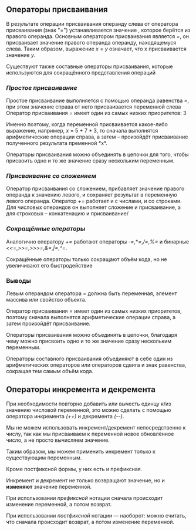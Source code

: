 ## **Операторы присваивания**

В результате операции присваивания операнду слева от оператора присваивания (знак "=") устанавливается значение , которое берётся из правого операнда. Основным оператором присваивания является _=_, он присваивает значение правого операнда операнду, находящемуся слева. Таким образом, выражение _x_ _=_ _y_ означает, что x присваивается значение _y_.

Существуют также составные операторы присваивания, которые используются для сокращённого представления операций

### _Простое присваивание_

Простое присваивание выполняется с помощью операнда равенства _=_, при этом значение справа от него присваивается переменной слева
Оператор присваивания _=_ имеет один из самых низких приоритетов: 3

Именно поэтому, когда переменной присваивается какое-либо выражение, например, _x_ = 5 + 7 * 3, то сначала выполнятся арифметические операции справа, а затем – произойдёт присваивание полученного результата пременной *x\*.

Операторы присваивания можно объединять в цепочки для того, чтобы присвоить одно и то же значение сразу нескольким переменным.

### _Присваивание со сложением_

Оператор присваивания со сложением, прибавляет значение правого операнда к значению левого, и сохраняет результат в переменную левого операнда. Оператор _+=_ работает и с числами, и со строками. Для числовых операндов он выполняет сложение и присваивание, а для строковых – конкатенацию и присваивание/

### _Сокращённые операторы_

Аналогично оператору _+=_ работают операторы _-=_,\*_=_,_/=_,_%=_ и бинарные _<<=_,_>>=_,_>>>=_,_&=_,_|=_,_^=_.

Сокращённые операторы только сокращают объём кода, но не увеличивают его быстродействие

### **Выводы**

Левым операндом оператора _=_ должна быть переменная, элемент массива или свойство объекта.

Оператор присваивания _=_ имеет один из самых низких приоритетов, поэтому сначала выполнятся арифметические операции справа, а затем произойдёт присваивание.

Операторы присваивания можно объединять в цепочки, благодаря чему можно присвоить одно и то же значение сразу нескольким переменным.

Операторы составного присваивания объединяют в себе один из арифметических операторов или операторов сдвига и знак равенства, сокращая тем самым объём кода.

## **Операторы инкремента и декремента**

При необходимости повторно добавить или вычесть единцу к/из значению числовой переменной, это можно сделать с помощью оператора инкремента _(++)_ и декремента _(--)_.

Мы не можем использовать инкремент/декремент непосредственно к числу, так как мы присваиваем к переменной новое обновлённое число, а не просто вычисляем значение.

Таким образом, мы можем применить инкремент только к существующим переменным.

Кроме постфиксной формы, у них есть и префиксная.

Инкремент и декремент не только возвращают значение, но и **изменяют** значение переменной.

При использовании _префиксной_ нотации сначала происходит изменение переменной, а потом возврат.

При использовании _постфиксной_ нотации — наоборот: можно считать, что сначала происходит возврат, а потом изменение переменной.
